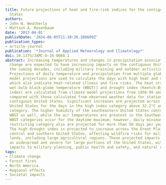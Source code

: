 ```yaml
---
title: Future projections of heat and fire-risk indices for the contiguous United
  States
authors:
- John W. Weatherly
- Mattson A. Rosenbaum
date: '2017-04-01'
publishDate: '2024-06-05T21:10:26.208609Z'
publication_types:
- article-journal
publication: '*Journal of Applied Meteorology and Climatology*'
doi: 10.1175/JAMC-D-16-0068.1
abstract: Increasing temperatures and changes in precipitation associated with climate
  change are expected to have increasing impacts on the contiguous United States in
  the coming decades, including military training and outdoor activities in general.
  Projections of daily temperature and precipitation from multiple global climate
  model projections are used to calculate the days with high heat and drought indices,
  which also indicate heat-related illness and fire risks. The heat stress index [the
  wet-bulb black-globe temperature (WBGT)] and drought index (Keetch-Byram drought
  index) are calculated from climate model projections from 1950-99 and 2070-99 and
  compared with those calculated from observed weather data for stations across the
  contiguous United States. Significant increases are projected across the southern
  United States for the days in the high index category above 32.2°C and high drought
  category. The higher humidity of the southeastern United States contributes to high
  WBGT as well, while the air temperatures are greatest in the Southwest. The highest
  WBGT categories occur for the daytime maximum; however, daily minimum WBGTs in the
  restricting category also are projected for more than 50 days per year in the Southeast.
  The high drought index is projected to increase across the Great Plains and the
  central and southern United States, affecting wildfire risks for military and public
  lands, including large agricultural regions. These projected impacts can be characterized
  as widespread and severe for large portions of the United States, with expected
  impacts to military planning, public health and safety, and natural resource management.
tags:
- Climate change
- Forest fires
- North America
- Regional effects
- Societal impacts
---
```

